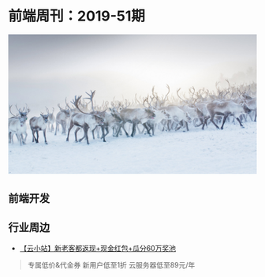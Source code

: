 # 前端周刊：2019-51期

[![](/img/bing/20191224.png?imageMogr2/thumbnail/960x)](https://cn.bing.com/search?q=驯鹿)

## 前端开发


## 行业周边

- [【云小站】新老客都返现+现金红包+瓜分60万奖池](https://www.aliyun.com/minisite/goods?userCode=y31qmczl)

> 专属低价&代金券 新用户低至1折 云服务器低至89元/年


